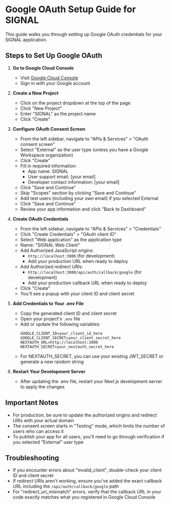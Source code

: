 # Google OAuth Setup Guide for SIGNAL

This guide walks you through setting up Google OAuth credentials for your SIGNAL application.

## Steps to Set Up Google OAuth

1. **Go to Google Cloud Console**

   - Visit [Google Cloud Console](https://console.cloud.google.com/)
   - Sign in with your Google account

2. **Create a New Project**

   - Click on the project dropdown at the top of the page
   - Click "New Project"
   - Enter "SIGNAL" as the project name
   - Click "Create"

3. **Configure OAuth Consent Screen**

   - From the left sidebar, navigate to "APIs & Services" > "OAuth consent screen"
   - Select "External" as the user type (unless you have a Google Workspace organization)
   - Click "Create"
   - Fill in required information:
     - App name: SIGNAL
     - User support email: [your email]
     - Developer contact information: [your email]
   - Click "Save and Continue"
   - Skip "Scopes" section by clicking "Save and Continue"
   - Add test users (including your own email) if you selected External
   - Click "Save and Continue"
   - Review your app information and click "Back to Dashboard"

4. **Create OAuth Credentials**

   - From the left sidebar, navigate to "APIs & Services" > "Credentials"
   - Click "Create Credentials" > "OAuth client ID"
   - Select "Web application" as the application type
   - Name: "SIGNAL Web Client"
   - Add Authorized JavaScript origins:
     - `http://localhost:3000` (for development)
     - Add your production URL when ready to deploy
   - Add Authorized redirect URIs:
     - `http://localhost:3000/api/auth/callback/google` (for development)
     - Add your production callback URL when ready to deploy
   - Click "Create"
   - You'll see a popup with your client ID and client secret

5. **Add Credentials to Your .env File**

   - Copy the generated client ID and client secret
   - Open your project's `.env` file
   - Add or update the following variables:
     ```
     GOOGLE_CLIENT_ID=your_client_id_here
     GOOGLE_CLIENT_SECRET=your_client_secret_here
     NEXTAUTH_URL=http://localhost:3000
     NEXTAUTH_SECRET=your_nextauth_secret_here
     ```
   - For NEXTAUTH_SECRET, you can use your existing JWT_SECRET or generate a new random string

6. **Restart Your Development Server**
   - After updating the .env file, restart your Next.js development server to apply the changes

## Important Notes

- For production, be sure to update the authorized origins and redirect URIs with your actual domain
- The consent screen starts in "Testing" mode, which limits the number of users who can access it
- To publish your app for all users, you'll need to go through verification if you selected "External" user type

## Troubleshooting

- If you encounter errors about "invalid_client", double-check your client ID and client secret
- If redirect URIs aren't working, ensure you've added the exact callback URL including the `/api/auth/callback/google` path
- For "redirect_uri_mismatch" errors, verify that the callback URL in your code exactly matches what you registered in Google Cloud Console
